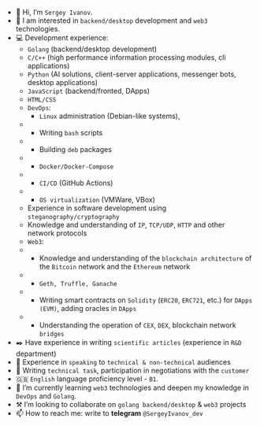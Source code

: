 - 👋 Hi, I’m `Sergey Ivanov`.
- 👀 I am interested in `backend/desktop` development and `web3` technologies.
- :computer: Development experience:
  - `Golang` (backend/desktop development)
  - `С/C++` (high performance information processing modules, cli applications)
  - `Python` (AI solutions, client-server applications, messenger bots, desktop applications)
  - `JavaScript` (backend/fronted, DApps)
  - `HTML/CSS`
  - `DevOps`: 
     - `Linux` administration (Debian-like systems), 
  -  - Writing `bash` scripts 
  -  - Building `deb` packages
  -  - `Docker/Docker-Compose`
  -  - `CI/CD` (GitHub Actions)
  -  - `OS virtualization` (VMWare, VBox)
  - Experience in software development using `steganography/cryptography`
  - Knowledge and understanding of `IP`, `TCP/UDP`, `HTTP` and other network protocols
  - `Web3`: 
  -  - Knowledge and understanding of the `blockchain architecture` of the `Bitcoin` network and the `Ethereum` network
  -  - `Geth, Truffle, Ganache`
  -  - Writing smart contracts on `Solidity` (`ERC20`, `ERC721`, etc.) for `DApps (EVM)`, adding oracles in `DApps`
  -  - Understanding the operation of `CEX`, `DEX`, blockchain network `bridges`
- :black_nib: Have experience in writing `scientific articles` (experience in `R&D` department)
- :loudspeaker: Experience in `speaking` to `technical & non-technical` audiences
- :briefcase: Writing `technical task`, participation in negotiations with the `customer`
- :gb: `English` language proficiency level - `B1`.
- :notebook_with_decorative_cover: I’m currently learning `web3` technologies and deepen my knowledge in `DevOps` and `Golang`.
- :hammer_and_pick:	 I’m looking to collaborate on `golang backend/desktop` & `web3` projects
- 📫 How to reach me: write to **telegram** `@SergeyIvanov_dev`



<!---
SergeyIvanovDevelop/SergeyIvanovDevelop is a ✨ special ✨ repository because its `README.md` (this file) appears on your GitHub profile.
You can click the Preview link to take a look at your changes.
--->
